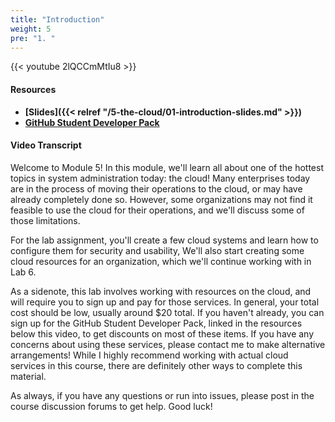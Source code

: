 ```yaml
---
title: "Introduction"
weight: 5
pre: "1. "
---
```


{{< youtube 2lQCCmMtIu8 >}}

#### Resources

* **[Slides]({{< relref "/5-the-cloud/01-introduction-slides.md" >}})**
* **[GitHub Student Developer Pack](https://education.github.com/pack)**

#### Video Transcript

Welcome to Module 5! In this module, we'll learn all about one of the hottest topics in system administration today: the cloud! Many enterprises today are in the process of moving their operations to the cloud, or may have already completely done so. However, some organizations may not find it feasible to use the cloud for their operations, and we'll discuss some of those limitations.

For the lab assignment, you'll create a few cloud systems and learn how to configure them for security and usability, We'll also start creating some cloud resources for an organization, which we'll continue working with in Lab 6.

As a sidenote, this lab involves working with resources on the cloud, and will require you to sign up and pay for those services. In general, your total cost should be low, usually around $20 total. If you haven't already, you can sign up for the GitHub Student Developer Pack, linked in the resources below this video, to get discounts on most of these items. If you have any concerns about using these services, please contact me to make alternative arrangements! While I highly recommend working with actual cloud services in this course, there are definitely other ways to complete this material.

As always, if you have any questions or run into issues, please post in the course discussion forums to get help. Good luck!
